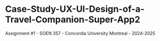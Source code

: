 # Case-Study-UX-UI-Design-of-a-Travel-Companion-Super-App2
Assignment #1 - SOEN 357 - Concordia University Montreal - 2024-2025

